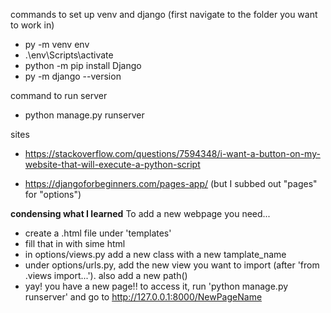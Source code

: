 commands to set up venv and django (first navigate to the folder you want to work in)
- py -m venv env
- .\env\Scripts\activate
- python -m pip install Django
- py -m django --version

command to run server
- python manage.py runserver

sites
- https://stackoverflow.com/questions/7594348/i-want-a-button-on-my-website-that-will-execute-a-python-script

- https://djangoforbeginners.com/pages-app/
(but I subbed out "pages" for "options")

__condensing what I learned__
To add a new webpage you need...
- create a .html file under 'templates'
- fill that in with sime html
- in options/views.py add a new class with a new tamplate_name
- under options/urls.py, add the new view you want to import (after 'from .views import...'). also add a new path()
- yay! you have a new page!! to access it, run 'python manage.py runserver' and go to http://127.0.0.1:8000/NewPageName

